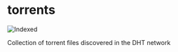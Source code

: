 torrents 
========
![Indexed](https://img.shields.io/badge/indexed-94030-blue)

Collection of torrent files discovered in the DHT network
